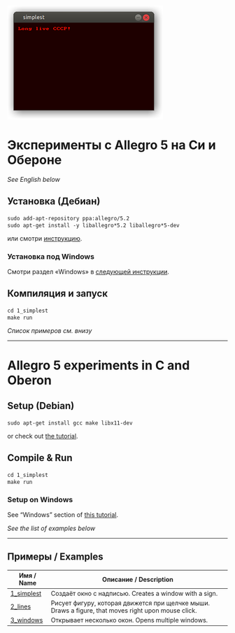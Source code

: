 ![Allegro 5 program in C screenshot](screenshot.png)

# Эксперименты с Allegro 5 на Си и Обероне

*See English below*

## Установка (Дебиан)
```
sudo add-apt-repository ppa:allegro/5.2
sudo apt-get install -y liballegro*5.2 liballegro*5-dev
```
или смотри [инструкцию](https://github.com/liballeg/allegro_wiki/wiki/Quickstart).

### Установка под Windows
Смотри раздел «Windows» в [следующей инструкции](https://github.com/liballeg/allegro_wiki/wiki/Quickstart).

## Компиляция и запуск
```
cd 1_simplest
make run
```

*Список примеров см. внизу*

-----------

# Allegro 5 experiments in C and Oberon

## Setup (Debian)
```
sudo apt-get install gcc make libx11-dev
```
or check out [the tutorial](https://github.com/liballeg/allegro_wiki/wiki/Quickstart).

## Compile & Run
```
cd 1_simplest
make run
```

### Setup on Windows
See “Windows” section of [this tutorial](https://github.com/liballeg/allegro_wiki/wiki/Quickstart).

*See the list of examples below*

-----------

## Примеры / Examples

| Имя / Name | Описание / Description |
| --------- | ----------- |
| [1\_simplest](1_simplest/simplest.c) | Создаёт окно с надписью. Creates a window with a sign. |
| [2\_lines](2_lines/lines.c) | Рисует фигуру, которая движется при щелчке мыши. Draws a figure, that moves right upon mouse click. |
| [3\_windows](3_windows/windows.c) | Открывает несколько окон. Opens multiple windows. |

